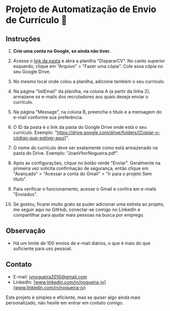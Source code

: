 # Projeto de Automatização de Envio de Currículo 🚀

## Instruções

1. **Crie uma conta no Google, se ainda não tiver.**
  
2. Acesse o [link da pasta](https://drive.google.com/drive/folders/1eC4kNjJ1hJztYkUXxV-BktmqtqESzhY3) e abra a planilha "DispararCV". No canto superior esquerdo, clique em "Arquivo" > "Fazer uma cópia". Cole essa cópia no seu Google Drive.
   
3. No mesmo local onde colou a planilha, adicione também o seu currículo.
   
4. Na página "listEmail" da planilha, na coluna A (a partir da linha 2), armazene os e-mails dos recrutadores aos quais deseja enviar o currículo.
   
5. Na página "Message", na coluna B, preencha o título e a mensagem do e-mail conforme sua preferência.
   
6. O ID da pasta é o link da pasta do Google Drive onde está o seu currículo. 
Exemplo: "https://drive.google.com/drive/folders/[Copiar-o-código-que-estiver-aqui]".
   
7. O nome do currículo deve ser exatamente como está armazenado na pasta do Drive. 
Exemplo: "JoaoVitorNogueira.pdf".
   
8. Após as configurações, clique no botão verde "Enviar". Geralmente na primeira vez solicita confirmação de segurança, então clique em "Avançado" > "Acessar a conta do Gmail" > "Ir para o projeto Sem título". 

9. Para verificar o funcionamento, acesse o Gmail e confira em e-mails "Enviados".

10. Se gostou, ficarei muito grato se puder adicionar uma estrela ao projeto, me seguir aqui no GitHub, conectar-se comigo no LinkedIn e compartilhar para ajudar mais pessoas na busca por emprego.

## Observação

- Há um limite de 100 envios de e-mail diários, o que é mais do que suficiente para uso pessoal.

## Contato

- E-mail: [jvnogueira2010@gmail.com](mailto:jvnogueira2010@gmail.com)
- LinkedIn: [www.linkedin.com/in/nogueira-jv](www.linkedin.com/in/nogueira-jv)

Este projeto é simples e eficiente, mas se quiser algo ainda mais personalizado, não hesite em entrar em contato comigo. 
